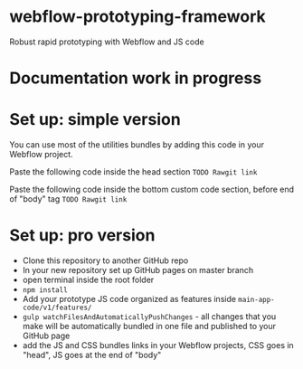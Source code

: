 # webflow-prototyping-framework
Robust rapid prototyping with Webflow and JS code

# Documentation work in progress

# Set up: simple version
You can use most of the utilities bundles by adding this code in your Webflow project.

Paste the following code inside the head section
```TODO Rawgit link```

Paste the following code inside the bottom custom code section, before end of "body" tag
```TODO Rawgit link```

# Set up: pro version
- Clone this repository to another GitHub repo
- In your new repository set up GitHub pages on master branch
- open terminal inside the root folder
- ```npm install```
- Add your prototype JS code organized as features inside ```main-app-code/v1/features/```
- ```gulp watchFilesAndAutomaticallyPushChanges``` - all changes that you make will be automatically bundled in one file and published to your GitHub page
- add the JS and CSS bundles links in your Webflow projects, CSS goes in "head", JS goes at the end of "body"
